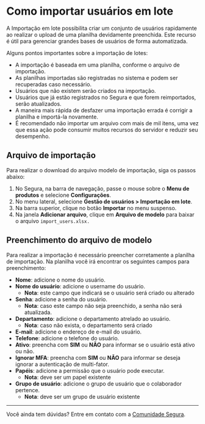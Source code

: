 # Como importar usuários em lote

A Importação em lote possibilita criar um conjunto de usuários rapidamente ao realizar o upload de uma planilha devidamente preenchida. Este recurso é útil para gerenciar grandes bases de usuários de forma automatizada.

Alguns pontos importantes sobre a importação de lotes:

* A importação é baseada em uma planilha, conforme o arquivo de importação.  
* As planilhas importadas são registradas no sistema e podem ser recuperadas caso necessário.  
* Usuários que não existem serão criados na importação.  
* Usuários que já estão registrados no Segura e que forem reimportados, serão atualizados.  
* A maneira mais rápida de desfazer uma importação errada é corrigir a planilha e importá-la novamente.  
* É recomendado não importar um arquivo com mais de mil itens, uma vez que essa ação pode consumir muitos recursos do servidor e reduzir seu desempenho.

## Arquivo de importação

Para realizar o download do arquivo modelo de importação, siga os passos abaixo:

1. No Segura, na barra de navegação, passe o mouse sobre o **Menu de produtos** e selecione **Configurações**.  
2. No menu lateral, selecione **Gestão de usuários \> Importação em lote**.  
3. Na barra superior, clique no botão **Importar** no menu suspenso.  
4. Na janela **Adicionar arquivo**, clique em **Arquivo de modelo** para baixar o arquivo `import_users.xlsx.`

## Preenchimento do arquivo de modelo

Para realizar a importação é necessário preencher corretamente a planilha de importação. Na planilha você irá encontrar os seguintes campos para preenchimento:

* **Nome**: adicione o nome do usuário.  
* **Nome do usuário**: adicione o username do usuário.  
  * **Nota**: este campo que indicará se o usuário será criado ou alterado  
* **Senha**: adicione a senha do usuário.  
  * **Nota**: caso este campo não seja preenchido, a senha não será atualizada. 
* **Departamento**: adicione o departamento atrelado ao usuário.  
  * **Nota**: caso não exista, o departamento será criado  
* **E-mail**: adicione o endereço de e-mail do usuário.  
* **Telefone**: adicione o telefone do usuário.  
* **Ativo**: preencha com **SIM** ou **NÃO** para informar se o usuário está ativo ou não.  
* **Ignorar MFA**: preencha com **SIM** ou **NÃO** para informar se deseja ignorar a autenticação de multi-fator.  
* **Papéis**: adicione a permissão que o usuário pode executar.  
  * **Nota**: deve ser um papel existente  
* **Grupo de usuário**: adicione o grupo de usuário que o colaborador pertence.  
  * **Nota**: deve ser um grupo de usuário existente

---

Você ainda tem dúvidas? Entre em contato com a [Comunidade Segura](https://community.Segura.io/).  